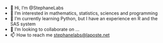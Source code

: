 - 👋 Hi, I’m @StephaneLabs
- 👀 I’m interested in mathematics, statistics, sciences and programming   
- 🌱 I’m currently learning Python, but I have an experience en R and the SAS system
- 💞️ I’m looking to collaborate on ...
- 📫 How to reach me stephanelabs@laposte.net

<!---
StephaneLab/StephaneLab is a ✨ special ✨ repository because its `README.md` (this file) appears on your GitHub profile.
You can click the Preview link to take a look at your changes.
--->
